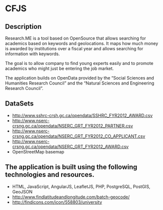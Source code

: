 # CFJS

## Description

Research.ME is a tool based on OpenSource that allows searching for academics based on keywords and geolocations. It maps how much money is awarded by institutions over a fiscal year and allows searching for information with keywords.

The goal is to allow company to find young experts easily and to promote academics who might just be entering the job market.

The application builds on OpenData provided by the “Social Sciences and Humanities Research Council” and the “Natural Sciences and Engineering Research Council”. 

## DataSets

* http://www.sshrc-crsh.gc.ca/opendata/SSHRC_FYR2012_AWARD.csv
* http://www.nserc-crsng.gc.ca/opendata/NSERC_GRT_FYR2012_PARTNER.csv
* http://www.nserc-crsng.gc.ca/opendata/NSERC_GRT_FYR2012_CO_APPLICANT.csv
* http://www.nserc-crsng.gc.ca/opendata/NSERC_GRT_FYR2012_AWARD.csv
* OpenStreetMap basemap

## The application is built using the following technologies and resources.

* HTML, JavaScript, AngularJS, LeafletJS, PHP, PostgreSQL, PostGIS, GeoJSON
* http://www.findlatitudeandlongitude.com/batch-geocode/
* http://findicons.com/icon/558803/university
